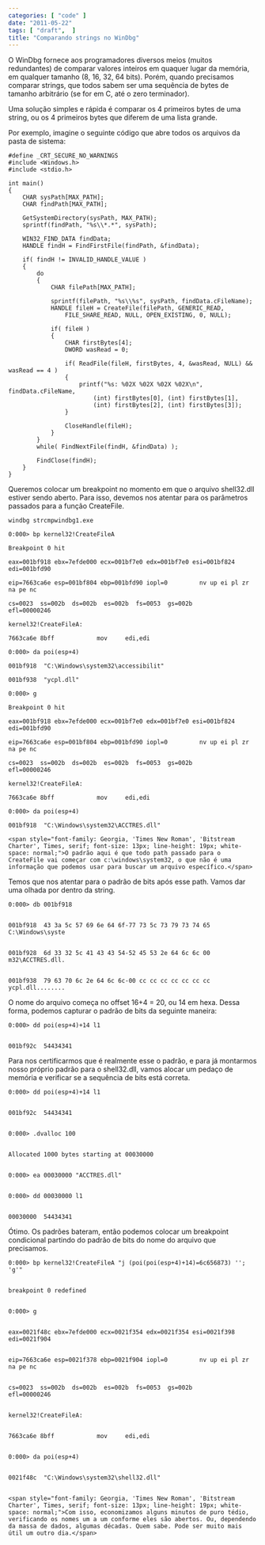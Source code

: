 ```yaml
---
categories: [ "code" ]
date: "2011-05-22"
tags: [ "draft",  ]
title: "Comparando strings no WinDbg"
---
```

O WinDbg fornece aos programadores diversos meios (muitos redundantes) de comparar valores inteiros em quaquer lugar da memória, em qualquer tamanho (8, 16, 32, 64 bits). Porém, quando precisamos comparar strings, que todos sabem ser uma sequência de bytes de tamanho arbitrário (se for em C, até o zero terminador).

Uma solução simples e rápida é comparar os 4 primeiros bytes de uma string, ou os 4 primeiros bytes que diferem de uma lista grande.

Por exemplo, imagine o seguinte código que abre todos os arquivos da pasta de sistema:

    #define _CRT_SECURE_NO_WARNINGS
    #include <Windows.h>
    #include <stdio.h>
    
    int main()
    {
    	CHAR sysPath[MAX_PATH];
    	CHAR findPath[MAX_PATH];
    
    	GetSystemDirectory(sysPath, MAX_PATH);
    	sprintf(findPath, "%s\\*.*", sysPath);
    
    	WIN32_FIND_DATA findData;
    	HANDLE findH = FindFirstFile(findPath, &findData);
    
    	if( findH != INVALID_HANDLE_VALUE )
    	{
    		do
    		{
    			CHAR filePath[MAX_PATH];
    
    			sprintf(filePath, "%s\\%s", sysPath, findData.cFileName);
    			HANDLE fileH = CreateFile(filePath, GENERIC_READ, 
    				FILE_SHARE_READ, NULL, OPEN_EXISTING, 0, NULL);
    
    			if( fileH )
    			{
    				CHAR firstBytes[4];
    				DWORD wasRead = 0;
    
    				if( ReadFile(fileH, firstBytes, 4, &wasRead, NULL) && wasRead == 4 )
    				{
    					printf("%s: %02X %02X %02X %02X\n", findData.cFileName,
    						(int) firstBytes[0], (int) firstBytes[1], 
    						(int) firstBytes[2], (int) firstBytes[3]);
    				}
    
    				CloseHandle(fileH);
    			}
    		}
    		while( FindNextFile(findH, &findData) );
    
    		FindClose(findH);
    	}
    }
     
    

Queremos colocar um breakpoint no momento em que o arquivo shell32.dll estiver sendo aberto. Para isso, devemos nos atentar para os parâmetros passados para a função CreateFile.

    
    windbg strcmpwindbg1.exe
    
    0:000> bp kernel32!CreateFileA
    
    Breakpoint 0 hit
    
    eax=001bf918 ebx=7efde000 ecx=001bf7e0 edx=001bf7e0 esi=001bf824 edi=001bfd90
    
    eip=7663ca6e esp=001bf804 ebp=001bfd90 iopl=0         nv up ei pl zr na pe nc
    
    cs=0023  ss=002b  ds=002b  es=002b  fs=0053  gs=002b             efl=00000246
    
    kernel32!CreateFileA:
    
    7663ca6e 8bff            mov     edi,edi
    
    0:000> da poi(esp+4)
    
    001bf918  "C:\Windows\system32\accessibilit"
    
    001bf938  "ycpl.dll"
    
    0:000> g
    
    Breakpoint 0 hit
    
    eax=001bf918 ebx=7efde000 ecx=001bf7e0 edx=001bf7e0 esi=001bf824 edi=001bfd90
    
    eip=7663ca6e esp=001bf804 ebp=001bfd90 iopl=0         nv up ei pl zr na pe nc
    
    cs=0023  ss=002b  ds=002b  es=002b  fs=0053  gs=002b             efl=00000246
    
    kernel32!CreateFileA:
    
    7663ca6e 8bff            mov     edi,edi
    
    0:000> da poi(esp+4)
    
    001bf918  "C:\Windows\system32\ACCTRES.dll"
    
    <span style="font-family: Georgia, 'Times New Roman', 'Bitstream Charter', Times, serif; font-size: 13px; line-height: 19px; white-space: normal;">O padrão aqui é que todo path passado para o CreateFile vai começar com c:\windows\system32, o que não é uma informação que podemos usar para buscar um arquivo específico.</span>

Temos que nos atentar para o padrão de bits após esse path. Vamos dar uma olhada por dentro da string.

    
    0:000> db 001bf918

    
    001bf918  43 3a 5c 57 69 6e 64 6f-77 73 5c 73 79 73 74 65  C:\Windows\syste

    
    001bf928  6d 33 32 5c 41 43 43 54-52 45 53 2e 64 6c 6c 00  m32\ACCTRES.dll.

    
    001bf938  79 63 70 6c 2e 64 6c 6c-00 cc cc cc cc cc cc cc  ycpl.dll........

O nome do arquivo começa no offset 16+4 = 20, ou 14 em hexa. Dessa forma, podemos capturar o padrão de bits da seguinte maneira:

    
    0:000> dd poi(esp+4)+14 l1

    
    001bf92c  54434341

Para nos certificarmos que é realmente esse o padrão, e para já montarmos nosso próprio padrão para o shell32.dll, vamos alocar um pedaço de memória e verificar se a sequência de bits está correta.

    
    0:000> dd poi(esp+4)+14 l1

    
    001bf92c  54434341

    
    0:000> .dvalloc 100

    
    Allocated 1000 bytes starting at 00030000

    
    0:000> ea 00030000 "ACCTRES.dll"

    
    0:000> dd 00030000 l1

    
    00030000  54434341

Ótimo. Os padrões bateram, então podemos colocar um breakpoint condicional partindo do padrão de bits do nome do arquivo que precisamos.

    
    0:000> bp kernel32!CreateFileA "j (poi(poi(esp+4)+14)=6c656873) ''; 'g'"

    
    breakpoint 0 redefined

    
    0:000> g

    
    eax=0021f48c ebx=7efde000 ecx=0021f354 edx=0021f354 esi=0021f398 edi=0021f904

    
    eip=7663ca6e esp=0021f378 ebp=0021f904 iopl=0         nv up ei pl zr na pe nc

    
    cs=0023  ss=002b  ds=002b  es=002b  fs=0053  gs=002b             efl=00000246

    
    kernel32!CreateFileA:

    
    7663ca6e 8bff            mov     edi,edi

    
    0:000> da poi(esp+4)

    
    0021f48c  "C:\Windows\system32\shell32.dll"

    
    <span style="font-family: Georgia, 'Times New Roman', 'Bitstream Charter', Times, serif; font-size: 13px; line-height: 19px; white-space: normal;">Com isso, economizamos alguns minutos de puro tédio, verificando os nomes um a um conforme eles são abertos. Ou, dependendo da massa de dados, algumas décadas. Quem sabe. Pode ser muito mais útil um outro dia.</span>
